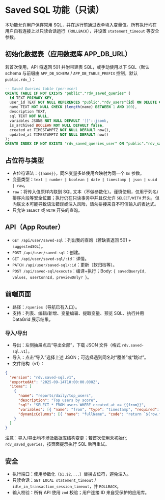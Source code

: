 # Saved SQL 功能（只读）

本功能允许用户保存常用 SQL，并在运行前通过表单填入变量值。所有执行均在用户自有连接上以只读会话运行（`ROLLBACK`），并设置 `statement_timeout` 等安全参数。

## 初始化数据表（应用数据库 APP_DB_URL）

若首次使用，API 将返回 501 并附带建表 SQL，或手动使用以下 SQL（默认 schema 与前缀由 `APP_DB_SCHEMA` / `APP_DB_TABLE_PREFIX` 控制，默认 `public.rdv_`）：

```sql
-- Saved Queries table (per-user)
CREATE TABLE IF NOT EXISTS "public"."rdv_saved_queries" (
  id TEXT PRIMARY KEY,
  user_id TEXT NOT NULL REFERENCES "public"."rdv_users"(id) ON DELETE CASCADE,
  name TEXT NOT NULL CHECK (length(name) BETWEEN 1 AND 100),
  description TEXT,
  sql TEXT NOT NULL,
  variables JSONB NOT NULL DEFAULT '[]'::jsonb,
  is_archived BOOLEAN NOT NULL DEFAULT false,
  created_at TIMESTAMPTZ NOT NULL DEFAULT now(),
  updated_at TIMESTAMPTZ NOT NULL DEFAULT now()
);
CREATE INDEX IF NOT EXISTS "rdv_saved_queries_user" ON "public"."rdv_saved_queries"(user_id);
```

## 占位符与类型

- 占位符语法：`{{name}}`，同名变量多处使用会映射为同一个 `$n` 参数。
- 变量类型：`text | number | boolean | date | timestamp | json | uuid | raw`。
- `raw`：将传入值原样内联到 SQL 文本（不做参数化）。谨慎使用，仅用于列名/排序片段等安全位置；执行仍在只读事务中并且仅允许 `SELECT/WITH` 开头，但内联文本可能导致语法错误或注入风险，请勿拼接来自不可信输入的表达式。
- 只允许 `SELECT` 或 `WITH` 开头的查询。

## API（App Router）

- `GET /api/user/saved-sql`：列出我的查询（若缺表返回 501 + `suggestedSQL`）。
- `POST /api/user/saved-sql`：创建。
- `GET /api/user/saved-sql/:id`：详情。
- `PATCH /api/user/saved-sql/:id`：更新（软归档等）。
- `POST /api/saved-sql/execute`：编译+执行；Body: `{ savedQueryId, values, userConnId, previewOnly? }`。

## 前端页面

- 路径：`/queries`（导航已有入口）。
- 支持：列表、编辑/新增、变量编辑、提取变量、预览 SQL、执行并用 DataGrid 展示结果。

### 导入/导出

- 导出：左侧抽屉点击“导出全部”，下载 JSON 文件（格式 `rdv.saved-sql.v1`）。
- 导入：点击“导入”选择上述 JSON；可选择遇到同名时“覆盖”或“跳过”。
- 文件结构（v1）：

```json
{
  "version": "rdv.saved-sql.v1",
  "exportedAt": "2025-09-14T10:00:00.000Z",
  "items": [
    {
      "name": "reports/daily/top_users",
      "description": "Top users by score",
      "sql": "SELECT * FROM users WHERE created_at >= {{from}}",
      "variables": [{ "name": "from", "type": "timestamp", "required": true }],
      "dynamicColumns": [{ "name": "fullName", "code": "return `${row.first_name} ${row.last_name}`" }]
    }
  ]
}
```

注意：导入/导出均不涉及数据库结构变更；若首次使用未初始化 `rdv_saved_queries`，按页面提示执行 SQL 后再重试。

## 安全

- 执行端口：使用参数化（`$1,$2,...`）替换占位符，避免注入。
- 只读会话：`SET LOCAL statement_timeout` / `idle_in_transaction_session_timeout`，并 `ROLLBACK`。
- 输入校验：所有 API 使用 `zod` 校验；用户连接 ID 来自受保护的应用库。
